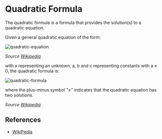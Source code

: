 # Quadratic Formula

The quadratic formula is a formula that provides the solution(s) to a quadratic
equation.

Given a general quadratic equation of the form:

![quadratic-equation](https://wikimedia.org/api/rest_v1/media/math/render/svg/23e70cfa003f402d108ec04d97983fb62f69536e)

_Source
[Wikipedia](https://wikimedia.org/api/rest_v1/media/math/render/svg/23e70cfa003f402d108ec04d97983fb62f69536e)_

with x representing an unknown, a, b and c representing constants with a ≠ 0,
the quadratic formula is:

![quadratic-formula](https://wikimedia.org/api/rest_v1/media/math/render/svg/0c53ac8f6472818916207ebf8ff1c9b071b1f44f)

where the plus-minus symbol "±" indicates that the quadratic equation has two
solutions.

_Source
[Wikipedia](https://wikimedia.org/api/rest_v1/media/math/render/svg/0c53ac8f6472818916207ebf8ff1c9b071b1f44)_

## References

- [WikiPedia](https://en.wikipedia.org/wiki/Quadratic_formula)

